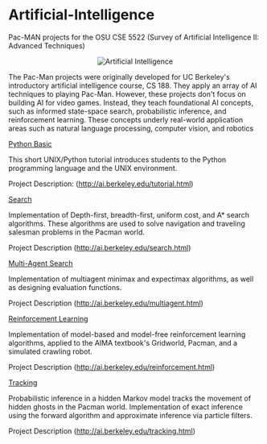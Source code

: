 # Artificial-Intelligence
Pac-MAN projects for the OSU CSE 5522 (Survey of Artificial Intelligence II: Advanced Techniques)

<p align="center">
  <img src="http://ai.berkeley.edu/images/pacman_game.gif" alt="Artificial Intelligence"/>
</p>

The Pac-Man projects were originally developed for UC Berkeley's introductory artificial intelligence course, CS 188. They apply an array of AI techniques to playing Pac-Man. However, these projects don't focus on building AI for video games. Instead, they teach foundational AI concepts, such as informed state-space search, probabilistic inference, and reinforcement learning. These concepts underly real-world application areas such as natural language processing, computer vision, and robotics

[Python Basic](./python-basic)

This short UNIX/Python tutorial introduces students to the Python programming language and the UNIX environment.

Project Description: (http://ai.berkeley.edu/tutorial.html)

[Search](./search)

Implementation of Depth-first, breadth-first, uniform cost, and A\* search algorithms. These algorithms are used to solve navigation and traveling salesman problems in the Pacman world.

Project Description (http://ai.berkeley.edu/search.html)

[Multi-Agent Search](./multiagent)

Implementation of  multiagent minimax and expectimax algorithms, as well as designing evaluation functions.

Project Description (http://ai.berkeley.edu/multiagent.html)

[Reinforcement Learning](./reinforcement)

Implementation of  model-based and model-free reinforcement learning algorithms, applied to the AIMA textbook's Gridworld, Pacman, and a simulated crawling robot.

Project Description (http://ai.berkeley.edu/reinforcement.html)

[Tracking](./tracking)

Probabilistic inference in a hidden Markov model tracks the movement of hidden ghosts in the Pacman world. Implementation of exact inference using the forward algorithm and approximate inference via particle filters.

Project Description (http://ai.berkeley.edu/tracking.html)

	
